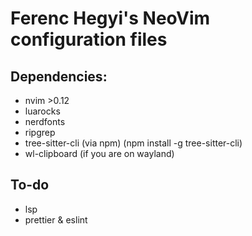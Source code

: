# Ferenc Hegyi's NeoVim configuration files
## Dependencies:
- nvim >0.12
- luarocks
- nerdfonts
- ripgrep
- tree-sitter-cli (via npm) (npm install -g tree-sitter-cli)
- wl-clipboard (if you are on wayland)

## To-do
- lsp
- prettier & eslint
